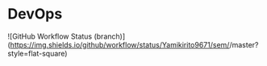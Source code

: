 # DevOps
![GitHub Workflow Status (branch)](https://img.shields.io/github/workflow/status/Yamikirito9671/sem/<action name taken from main.yml>/master?style=flat-square)
